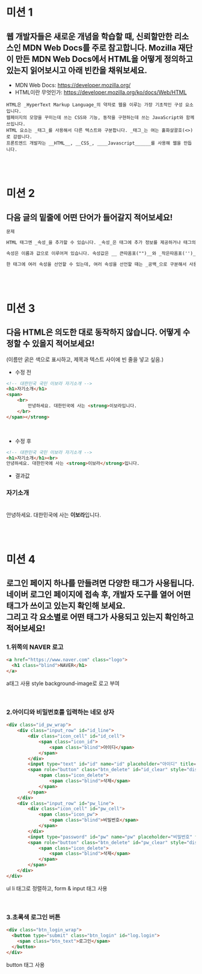 # 미션 1 
## 웹 개발자들은 새로운 개념을 학습할 때, 신뢰할만한 리소스인 MDN Web Docs를 주로 참고합니다. Mozilla 재단이 만든 MDN Web Docs에서 HTML을 어떻게 정의하고 있는지 읽어보시고 아래 빈칸을 채워보세요.
- MDN Web Docs: https://developer.mozilla.org/
- HTML이란 무엇인가: https://developer.mozilla.org/ko/docs/Web/HTML


```
HTML은 _HyperText Markup Language_의 약자로 웹을 이루는 가장 기초적인 구성 요소입니다. 
웹페이지의 모양을 꾸미는데 쓰는 CSS와 기능, 동작을 구현하는데 쓰는 JavaScript와 함께 쓰입니다.
HTML 요소는 _태그_를 사용해서 다른 텍스트와 구분합니다. _태그_는 여는 홀화살괄호(<>)로 감쌉니다.
프론트엔드 개발자는 __HTML__, __CSS_, ____Javascript______를 사용해 웹을 만듭니다.
```

<br><br>


# 미션 2
## 다음 글의 밑줄에 어떤 단어가 들어갈지 적어보세요!

```html
문제

HTML 태그엔 _속성_을 추가할 수 있습니다. _속성_은 태그에 추가 정보를 제공하거나 태그의 동작이나 표현을 제어할 수 있게 해줍니다.

속성은 이름과 값으로 이루어져 있습니다. 속성값은 __ 큰따옴표("")__와 _작은따옴표('')__로 감싸 표현합니다.

한 태그에 여러 속성을 선언할 수 있는데, 여러 속성을 선언할 때는 _공백_으로 구분해서 사용합니다.
```


<br><br>


# 미션 3
## 다음 HTML은 의도한 대로 동작하지 않습니다. 어떻게 수정할 수 있을지 적어보세요! 
(이름만 굵은 색으로 표시하고, 제목과 텍스트 사이에 빈 줄을 넣고 싶음.)
- 수정 전
```html
<!-- 대한민국 국민 이보라 자기소개 -->
<h1>자기소개</h1>
<span>
    <br>
        안녕하세요. 대한민국에 사는 <strong>이보라입니다.
    </br>
</span></strong>
```

<br>

- 수정 후
```html
<!-- 대한민국 국민 이보라 자기소개 -->
<h1>자기소개</h1><br>
안녕하세요. 대한민국에 사는 <strong>이보라</strong>입니다.
```

- 결과값<br>

### 자기소개<br><br>

안녕하세요. 대한민국에 사는 <strong>이보라</strong>입니다.

<br><br>


# 미션 4
## 로그인 페이지 하나를 만들려면 다양한 태그가 사용됩니다. <br>네이버 로그인 페이지에 접속 후, 개발자 도구를 열어 어떤 태그가 쓰이고 있는지 확인해 보세요. <br>그리고 각 요소별로 어떤 태그가 사용되고 있는지 확인하고 적어보세요!
### 1.위쪽의 NAVER 로고
```html
<a href="https://www.naver.com" class="logo">
  <h1 class="blind">NAVER</h1>
</a>
```
a태그 사용 style background-image로 로고 부여

<BR>
  
### 2.아이디와 비밀번호를 입력하는 네모 상자
```HTML
<div class="id_pw_wrap">
    <div class="input_row" id="id_line">
        <div class="icon_cell" id="id_cell">
            <span class="icon_id">
                <span class="blind">아이디</span>
            </span>
        </div>
        <input type="text" id="id" name="id" placeholder="아이디" title="아이디" class="input_text" maxlength="41" value="">
        <span role="button" class="btn_delete" id="id_clear" style="display: block;">
            <span class="icon_delete">
                <span class="blind">삭제</span>
            </span>
        </span>
    </div>
    <div class="input_row" id="pw_line">
        <div class="icon_cell" id="pw_cell">
            <span class="icon_pw">
                <span class="blind">비밀번호</span>
            </span>
        </div>
        <input type="password" id="pw" name="pw" placeholder="비밀번호" title="비밀번호" class="input_text" maxlength="16">
        <span role="button" class="btn_delete" id="pw_clear" style="display: block;">
            <span class="icon_delete">
                <span class="blind">삭제</span>
            </span>
        </span>
    </div>
</div> 
```

ul li 태그로 정렬하고, form & input 태그 사용

<BR>
  
### 3.초록색 로그인 버튼
```HTML
<div class="btn_login_wrap">
  <button type="submit" class="btn_login" id="log.login">
    <span class="btn_text">로그인</span>
  </button>
</div>
```
button 태그 사용
